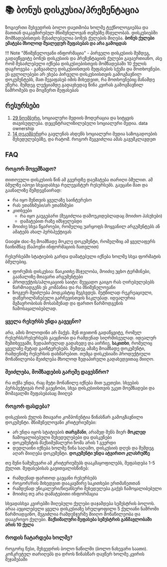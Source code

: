 # 📚 ბონუს დისკუსია/პრეზენტაცია
ზოგიერთი შეხვედრის ბოლო დაეთმობა ხოლმე ტექნოლოგიებსა და მათთან დაკავშირებულ მნიშვნელოვან თემებზე მსჯელობას. დისკუსიებში მომზადებისთვის შესაძლებელია ბონუს ქულების მიღება. **ბონუს ქულები ემატება მხოლოდ შუალედურ შეფასებას და არა გამოცდას** 

!!! Note "მნიშვნელოვანი ინფორმაცია" 
	- პირველი დისკუსიის შემდეგ, გადავწყვიტე ბონუს დისკუსიის და პრეზენტაციის ქულები გავაერთიანო, ასე რომ შესაძლებელი იქნება დისკუსიებისთვის მომზადებაში 10 ქულის დაგროვება
	- განვაახლე დისკუსიისთვის შეფასების სქემა და მოთხოვნები. ეს ცვლილებები არ ეხება პირველი დისკუსიისთვის გამოგზავნილ დოკუმენტებს, მათ შევაფასებ იმის მიხედვით, რა მოთხოვნებიც მანამდე ეწერა. შემდეგ ლექციამდე გადავხედავ წინა კვირას გამოგზავნილ ნაშრომებს და მოგწერთ შეფასებას

## რესურსები
1. [29 ნოემბერი.][1] სოციალური მედიის მოდერაცია და სიტყვის თავისუფლება. დეცენტრალიზილებული სოციალური მედია. data ownership
2. [14 დეკემბერი][2]რა გავლენას ახდენს სოციალური მედია საზოგადოების შეხედულებებზე, და რატომ. როგორ შეგვიძლია ამას გავუმკლავდეთ


## FAQ
### როგორ მოვემზადო?
თითოეული დისკუსიის წინ ამ გვერდზე დაემატება თარიღი ბმულით. ამ ბმულზე იპოვი სხვადასხვა რელევანტურ რესურსებს. გაეცანი მათ და გაანალიზე შემდეგნაირად:

- რა იყო შენთვის ყველაზე საინტერესო
- რას ეთანხმები/არ ეთანხმები
- კითხვები
	- რა იყო გაუგებარი (შეგიძლია დამოუკიდებლადაც მოიძიო პასუხები)
	- დამატებით რაზე იმსჯელებდი
- მოიძიე სხვა წყაროები, რომელიც უარყოფს მოყვანილ არგუმენტებს ან ამატებს ახალ პერსპექტივას

Google doc-ზე მოამზადე მოკლე დოკუმენტი, რომელშიც ამ ყველაფერს ჩაინიშნავ (ნაპოვნი ინფორმაციის ჩათვლით)

რესურსებში სტატიების გარდა დამატებული იქნება ხოლმე სხვა ფორმატის ბმულებიც. 

- ფორუმის დისკუსია: წაიკითხე მსჯელობა, მოიძიე უცხო ტერმინები, გაანალიზე მთავარი არგუმენტები
- პროდუქტის/აპლიკაციის საიტი: შეეცადო გაიგო რას ღირებულებებს წარმოადგენს ეს კომპანია და რა მნიშვნელოვანი 
- ზოგჯერ შეიძლება პოდკასტიც შეგხვდეს. მეტწილად რეკრეაციული, დაწვრილმანებული გარჩევისთვის ნაკლებად. იდეალურია მგზავრობისას მოსასმენად და ფართო წარმოდგენის ჩამოსაყალიბებლად.

### ყველა რესურსს უნდა გავეცნო?
არა, ამის მოლოდინი არ მაქვს. შენ თვითონ გადაწყვიტე, რომელ რესურსს/რესურსებს გაეცნობი და რამდენად სიღრმისეულად. იდეალურ შემთხვევაში, ზედაპირულად გადახედე და აირჩიე, **საკითხი**, რომელიც ყველაზე მეტად გაინტერესებს. შემდეგ ამაზე მოამზადე დოკუმენტი, რამდენიმე რესურსის დახმარებით. თუმცა დისკუსიაში პროდუქტიული მონაწილეობა შეიძლება მხოლოდ ზედაპირული გადახედვითაც მიიღო.

### შეიძლება, მომზადების გარეშე დავესწრო?
რა თქმა უნდა, რაც მეტი მონაწილე იქნება მით უკეთესი. სხვების პერსპექტივას რომ გაეცნობი, სხვა დისკუსიისთვის უკეთ მოემზადები და მომავალში შეფასებასაც მიიღებ

### როგორ ფასდება?
დისკუსიის ქულის მთავარი კომპონენტია წინასწარ გამოგზავნილი დოკუმენტი. მნიშვნელოვანი კრიტერიუმები: 

- არ უნდა იყოს სტატიების **თარგმანი**, არამედ შენს მიერ **მოკლედ** ჩამოყალიბებული შეხედულებები და დასკვნები
- დოკუმენტის მაქსიმუმალური ზომა არის 1 გვერდი
- დედლაინი იქნება ხოლმე წინა საღამო, დისკუსიის დღეს და შემდეგ აღარ მიიღება დოკუმენტი. **დოკუმენტი უნდა ატვირთო კლასრუმზე**

თუ შენი ნამუშევარი ამ კრიტერიუმებს დააკმაყოფილებს, შეფასდება 1-5 ქულით. შეფასებისას გავითვალისწინებ:

- რამდენად ფართოდ გაეცანი რესურსებს
- როგორ/რის მიხედვით დააკავშირე საკითხები ერთმანეთთან
- რამდენად უნიკალური/ნიუანსური შეხედულება გაქვს ჩამოყალიბებული
- მოიძიე თუ არა დამატებითი ინფორმაცია

სხვადასხვა კვირებში მიღებული ქულები დაჯამდება სემესტრის ბოლოს. არაა აუცილებელი ყველა დისკუსიაზე სრულყოფილი 5 ქულიანი ნაშრომი წარმოადგინო, შეგიძლია რამდენჯერმე მიიღო მონაწილეობა და დააგროვო ქულები.  **მაქსიმალური შეფასება სემესტრის განმავლობაში არის 10 ქულა**

### როდის ჩატარდება ხოლმე?
როგორც წესი, შეხვედრის ბოლო ნაწილში (ბოლო ნახევარი საათი). კონკრეტულ თარიღებს და დროს წინასწარ დავწერ ხოლმე კვირის შეჯამებაში

[1]:	https://raindrop.io/iarigby/digital-technologies-28610558/search/sort=-sort&perpage=30&page=0&search=%23discussion1
[2]:	https://raindrop.io/iarigby/digital-technologies-28610558/search/sort=-sort&perpage=30&page=0&search=%23discussion2